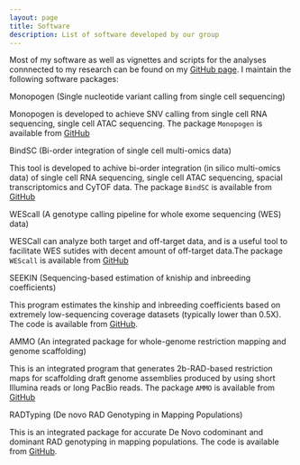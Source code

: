 ```yaml
---
layout: page
title: Software
description: List of software developed by our group
---
```


Most of my software as well as vignettes and scripts for the analyses connnected to my research can be found on my [GitHub page](https://github.com/jinzhuangdou). I maintain the following software packages:


Monopogen (Single nucleotide variant calling from single cell sequencing) 

Monopogen is developed to achieve SNV calling from single cell RNA sequencing, single cell ATAC sequencing. The package `Monopogen` is available from [GitHub](https://github.com/KChen-lab/Monopogen) 

BindSC (Bi-order integration of single cell multi-omics data) 

This tool is developed to achive bi-order integration (in silico multi-omics data) of single cell RNA sequencing, single cell ATAC sequencing, spacial transcriptomics and CyTOF data. The package `BindSC` is available from [GitHub](https://github.com/KChen-lab/bindSC) 

WEScall (A genotype calling pipeline for whole exome sequencing (WES) data)

WESCall can analyze both target and off-target data, and is a useful tool to facilitate WES sutides with decent amount of off-target data.The package `WEScall` is available from [GitHub](https://github.com/dwuab/WEScall) 

SEEKIN (Sequencing-based estimation of kniship and inbreeding coefficients)

This program estimates the kinship and inbreeding coefficients based on extremely low-sequencing coverage datasets (typically lower than 0.5X). The code is available from [GitHub](https://github.com/chaolongwang/SEEKIN).

AMMO (An integrated package for whole-genome restriction mapping and genome scaffolding)

This is an integrated program that generates 2b-RAD-based restriction maps for scaffolding draft genome assemblies produced by using short Illumina reads or long PacBio reads. The package `AMMO` is available from [GitHub](https://github.com/jinzhuangdou/AMMO) 

RADTyping (De novo RAD Genotyping in Mapping Populations)

This is an integrated package for accurate De Novo codominant and dominant RAD genotyping in mapping populations. The code is available from [GitHub](https://github.com/jinzhuangdou/RADtyping).

<br/><br/> 

